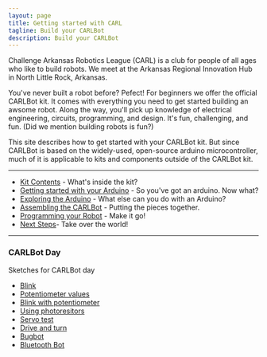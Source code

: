 ```yaml
---
layout: page
title: Getting started with CARL
tagline: Build your CARLBot
description: Build your CARLBot 
---
```


Challenge Arkansas Robotics League (CARL) is a club for people of all ages who like to build robots. We meet at the Arkansas Regional Innovation Hub in North Little Rock, Arkansas. 

You've never built a robot before? Pefect! For beginners we offer the official CARLBot kit. It comes with everything you need to get started building an awsome robot. Along the way, you'll pick up knowledge of electrical engineering, circuits, programming, and design. It's fun, challenging, and fun. (Did we mention building robots is fun?)

This site describes how to get started with your CARLBot kit. But since CARLBot is based on the widely-used, open-source arduino microcontroller, much of it is applicable to kits and components outside of the CARLBot kit. 

---

- [Kit Contents](pages/kit-contents.html) - What's inside the kit?
- [Getting started with your Arduino](pages/arduino-getting-started.html) - So you've got an arduino. Now what?
- [Exploring the Arduino](pages/explore-arduino.html) - What else can you do with an Arduino?
- [Assembling the CARLBot](pages/assembling-chasis.html) - Putting the pieces together. 
- [Programming your Robot](pages/programming-robot.html) - Make it go!
- [Next Steps](pages/next-steps)- Take over the world!

---

### CARLBot Day ###

Sketches for CARLBot day 

- [Blink](pages/carlday-blink.html)
- [Potentiometer values](pages/carlday-potentiometer-values.html)
- [Blink with potentiometer](pages/carlday-potentiometer-blink.html)
- [Using photoresitors](pages/carlday-photoresitors.html)
- [Servo test](pages/carlday-servo-test.html)
- [Drive and turn](pages/carlday-servo-drive-and-turn.html)
- [Bugbot](pages/carlday-bugbot.html)
- [Bluetooth Bot](pages/carlday-bluetoothbot.html)
